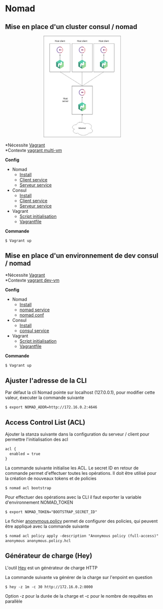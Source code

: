 # Nomad

## Mise en place d'un cluster consul / nomad

<p align="center">
    <img src="nomadConsulCluster.png"
    alt="nomadConsulCluster"
    width="50%"
    />
</p>

*Nécessite [Vagrant](https://www.vagrantup.com/downloads)
<br />
*Contexte [vagrant multi-vm](../vagrant/multi-vm)

**Config**

- Nomad
  - [Install](./installNomad.sh)
  - [Client service](./execNomadClient.sh)
  - [Serveur service](./execNomadServer.sh)
- Consul
  - [Install](../consul/installConsul.sh)
  - [Client service](../consul/execConsulClient.sh)
  - [Serveur service](../consul/execConsulServer.sh)
- Vagrant
  - [Script initialisation](../vagrant/init.sh)
  - [Vagrantfile](../vagrant/multi-vm/Vagrantfile)
  
**Commande**

```
$ Vagrant up
```

## Mise en place d'un environnement de dev consul / nomad

*Nécessite [Vagrant](https://www.vagrantup.com/downloads)
<br />
*Contexte [vagrant dev-vm](../vagrant/dev-vm)

**Config**

- Nomad
  - [Install](./installNomad.sh)
  - [nomad service](./execNomadDev.sh)
  - [nomad conf](./nomadConf.hcl)
- Consul
  - [Install](../consul/installConsul.sh)
  - [consul service](../consul/execConsulDev.sh)
- Vagrant
  - [Script initialisation](../vagrant/init.sh)
  - [Vagrantfile](../vagrant/dev-vm/Vagrantfile)
  
**Commande**

```
$ Vagrant up
```

## Ajuster l'adresse de la CLI

Par défaut la cli Nomad pointe sur localhost (127.0.0.1), pour modifier cette valeur, éxecuter la commande suivante

```
$ export NOMAD_ADDR=http://172.16.0.2:4646
```

## Access Control List (ACL)

Ajouter la stanza suivante dans la configuration du serveur / client pour permettre l'initialisation des acl

```
acl {
  enabled = true
}
```

La commande suivante initialise les ACL. Le secret ID en retour de commande permet d'effectuer toutes les opérations.
Il doit être utilisé pour la création de nouveaux tokens et de policies

```
$ nomad acl bootstrap
```

Pour effectuer des opérations avec la CLI il faut exporter la variable d'environnement NOMAD_TOKEN

```
$ export NOMAD_TOKEN="BOOTSTRAP_SECRET_ID"
```

Le fichier [anonymous.policy](./anonymous.policy) permet de configurer des policies, qui peuvent être 
appliqué avec la commande suivante

```
$ nomad acl policy apply -description "Anonymous policy (full-access)" anonymous anonymous.policy.hcl
```

## Générateur de charge (Hey)

L'outil [Hey](https://github.com/rakyll/hey) est un générateur de charge HTTP

La commande suivante va générer de la charge sur l'enpoint en question

```
$ hey -z 1m -c 30 http://172.16.0.2:8000
```

Option -z pour la durée de la charge et -c pour le nombre de requêtes en parallèle